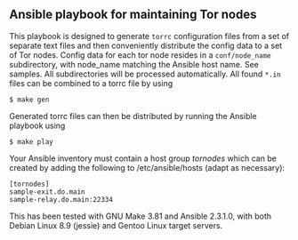 ## Ansible playbook for maintaining Tor nodes

This playbook is designed to generate `torrc` configuration files from a set of separate text files and then conveniently distribute the config data to a set of Tor nodes. Config data for each tor node resides in a `conf/node_name` subdirectory, with node_name matching the Ansible host name. See samples. All subdirectories will be processed automatically. All found `*.in` files can be combined to a torrc file by using
```
$ make gen
```
Generated torrc files can then be distributed by running the Ansible playbook using
```
$ make play
```

Your Ansible inventory must contain a host group _tornodes_ which can be created by adding the following to /etc/ansible/hosts (adapt as necessary):
```
[tornodes]
sample-exit.do.main
sample-relay.do.main:22334
```

This has been tested with GNU Make 3.81 and Ansible 2.3.1.0, with both Debian Linux 8.9 (jessie) and Gentoo Linux target servers.
